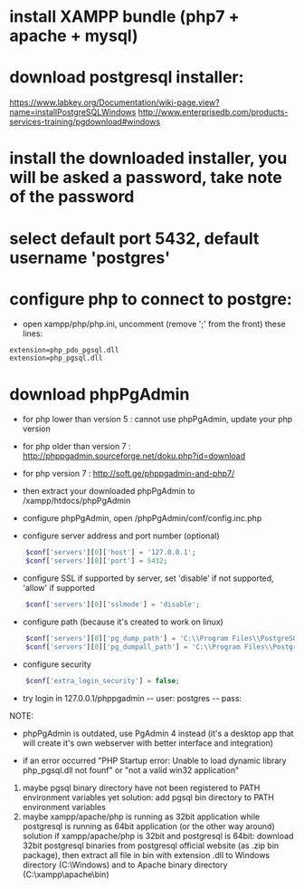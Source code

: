 # install XAMPP bundle (php7 + apache + mysql)

# download postgresql installer:
https://www.labkey.org/Documentation/wiki-page.view?name=installPostgreSQLWindows
http://www.enterprisedb.com/products-services-training/pgdownload#windows

# install the downloaded installer, you will be asked a password, take note of the password

# select default port 5432, default username 'postgres'

# configure php to connect to postgre:
- open xampp/php/php.ini, uncomment (remove ';' from the front) these lines:
```
extension=php_pdo_pgsql.dll
extension=php_pgsql.dll
```

# download phpPgAdmin
- for php lower than version 5 : cannot use phpPgAdmin, update your php version
- for php older than version 7 : http://phppgadmin.sourceforge.net/doku.php?id=download
- for php version 7 : http://soft.ge/phppgadmin-and-php7/
- then extract your downloaded phpPgAdmin to /xampp/htdocs/phpPgAdmin

- configure phpPgAdmin, open /phpPgAdmin/conf/config.inc.php
- configure server address and port number (optional)
```php
	$conf['servers'][0]['host'] = '127.0.0.1';
	$conf['servers'][0]['port'] = 5432;
```
- configure SSL if supported by server, set 'disable' if not supported, 'allow' if supported
```php
	$conf['servers'][0]['sslmode'] = 'disable';
```
- configure path (because it's created to work on linux)
```php
	$conf['servers'][0]['pg_dump_path'] = 'C:\\Program Files\\PostgreSQL\\9.6\\bin\\pg_dump.exe';
	$conf['servers'][0]['pg_dumpall_path'] = 'C:\\Program Files\\PostgreSQL\\9.6\\bin\\pg_dumpall.exe';
```
- configure security
```php
	$conf['extra_login_security'] = false;
```
- try login in 127.0.0.1/phppgadmin
-- user: postgres
-- pass: <your installation password>




NOTE:

- phpPgAdmin is outdated, use PgAdmin 4 instead (it's a desktop app that will create it's own webserver with better interface and integration)

- if an error occurred "PHP Startup error: Unable to load dynamic library php_pgsql.dll not founf" or "not a valid win32 application"
1. maybe pgsql binary directory have not been registered to PATH environment variables yet
solution: add pgsql bin directory to PATH environment variables
2. maybe xampp/apache/php is running as 32bit application while postgresql is running as 64bit application (or the other way around)
solution if xampp/apache/php is 32bit and postgresql is 64bit: download 32bit postgresql binaries from postgresql official website (as .zip bin package), then extract all file in bin with extension .dll to Windows directory (C:\Windows) and to Apache binary directory (C:\xampp\apache\bin)